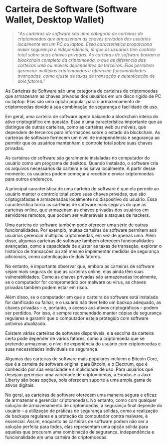 # Carteira de Software (Software Wallet, Desktop Wallet)

>"*As carteiras de software são uma categoria de carteiras de criptomoedas que armazenam as chaves privadas dos usuários localmente em um PC ou laptop. Essa característica proporciona maior segurança e independência, já que os usuários têm controle total sobre suas chaves privadas. As carteiras de software baixam a blockchain completa da criptomoeda, o que as diferencia das carteiras web ou móveis dependentes de terceiros. Elas permitem gerenciar múltiplas criptomoedas e oferecem funcionalidades avançadas, como ajuste de taxas de transação e autenticação de dois fatores.*"

As Carteiras de Software são uma categoria de carteiras de criptomoedas que armazenam as chaves privadas dos usuários em um disco rígido de PC ou laptop. Elas são uma opção popular para o armazenamento de criptomoedas devido à sua combinação de segurança e facilidade de uso.

Em geral, uma carteira de software opera baixando a blockchain inteira do ativo criptográfico em questão. Essa é uma característica importante que as distingue de outras carteiras, como as carteiras web ou móveis, que dependem de terceiros para informações sobre o estado da blockchain. As carteiras de software fornecem um nível de independência e segurança ao permitir que os usuários mantenham o controle total sobre suas chaves privadas.

As carteiras de software são geralmente instaladas no computador do usuário como um programa de desktop. Quando instalado, o software cria os arquivos necessários da carteira e os salva localmente. A partir desse momento, os usuários podem começar a receber e enviar criptomoedas para outros endereços.

A principal característica de uma carteira de software é que ela permite ao usuário manter o controle total sobre suas chaves privadas, que são criptografadas e armazenadas localmente no dispositivo do usuário. Essa característica torna as carteiras de software mais seguras do que as carteiras online, que armazenam as chaves privadas dos usuários em servidores remotos, que podem ser vulneráveis a ataques de hackers.

Uma carteira de software também pode oferecer uma série de outras funcionalidades. Por exemplo, muitas carteiras de software permitem aos usuários gerenciar múltiplas criptomoedas, em vez de apenas uma. Além disso, algumas carteiras de software também oferecem funcionalidades avançadas, como a capacidade de ajustar as taxas de transação, explorar o histórico de transações ou até mesmo implementar medidas de segurança adicionais, como autenticação de dois fatores.

No entanto, é importante observar que, embora as carteiras de software sejam mais seguras do que as carteiras online, elas ainda têm suas vulnerabilidades. Como as chaves privadas são armazenadas localmente, se o computador for comprometido por malware ou vírus, as chaves privadas também podem estar em risco.

Além disso, se o computador em que a carteira de software está instalada for danificado ou falhar, e o usuário não tiver feito um backup adequado, as chaves privadas – e, portanto, o acesso aos ativos criptográficos – podem ser perdidos. Por isso, é sempre recomendado manter cópias de segurança regulares e garantir que o computador esteja protegido com software antivírus atualizado.

Existem várias carteiras de software disponíveis, e a escolha da carteira certa pode depender de vários fatores, como a criptomoeda que se pretende armazenar, o nível de experiência do usuário com criptomoedas e suas necessidades individuais de segurança.

Algumas das carteiras de software mais populares incluem o Bitcoin Core, que é a carteira de software original para Bitcoin, e o Electrum, que é conhecido por sua velocidade e simplicidade de uso. Para usuários que desejam gerenciar uma variedade de criptomoedas, a Exodus e a Jaxx Liberty são boas opções, pois oferecem suporte a uma ampla gama de ativos digitais.

No geral, as carteiras de software oferecem uma maneira segura e eficaz de armazenar e gerenciar criptomoedas. No entanto, como com qualquer solução de armazenamento de criptomoedas, a segurança final depende do usuário – a utilização de práticas de segurança sólidas, como a realização de backups regulares e a proteção do computador contra malware, é essencial. Assim, enquanto as carteiras de software podem não ser a solução perfeita para todos, elas representam uma opção sólida para aqueles que procuram uma combinação de segurança, independência e funcionalidade em uma carteira de criptomoedas.
